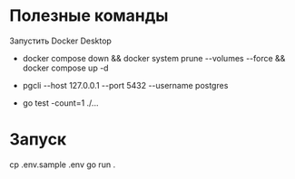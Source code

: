 # Полезные команды

Запустить Docker Desktop

- docker compose down && docker system prune --volumes --force && docker compose up -d
- pgcli --host 127.0.0.1 --port 5432 --username postgres

- go test -count=1 ./...

# Запуск
cp .env.sample .env
go run .
